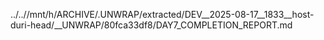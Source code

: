../..//mnt/h/ARCHIVE/.UNWRAP/extracted/DEV__2025-08-17__1833__host-duri-head/__UNWRAP/80fca33df8/DAY7_COMPLETION_REPORT.md